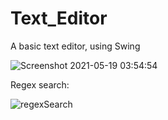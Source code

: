 # Text_Editor
A basic text editor, using Swing

![Screenshot 2021-05-19 03:54:54](https://user-images.githubusercontent.com/46352044/118693238-8422ae00-b828-11eb-8c62-38f88643c66d.png)

Regex search:

![regexSearch](https://user-images.githubusercontent.com/46352044/118693251-871d9e80-b828-11eb-8e9a-77211a975d21.png)
